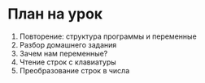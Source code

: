 # План на урок
1. Повторение: структура программы и переменные
1. Разбор домашнего задания
1. Зачем нам переменные?
1. Чтение строк с клавиатуры
1. Преобразование строк в числа
